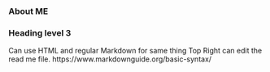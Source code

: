 ### About ME 
<h3>Heading level 3</h3>
Can use HTML and regular Markdown for same thing
Top Right can edit the read me file.
https://www.markdownguide.org/basic-syntax/

